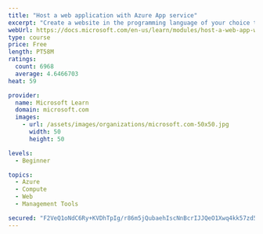 ```yaml
---
title: "Host a web application with Azure App service"
excerpt: "Create a website in the programming language of your choice through the hosted web app platform in Azure App Service."
webUrl: https://docs.microsoft.com/en-us/learn/modules/host-a-web-app-with-azure-app-service/
type: course
price: Free
length: PT58M
ratings:
  count: 6968
  average: 4.6466703
heat: 59

provider:
  name: Microsoft Learn
  domain: microsoft.com
  images:
    - url: /assets/images/organizations/microsoft.com-50x50.jpg
      width: 50
      height: 50

levels:
  - Beginner

topics:
  - Azure
  - Compute
  - Web
  - Management Tools

secured: "F2VeQ1oNdC6Ry+KVDhTpIg/r86m5jQubaehIscNnBcrIJJQeO1Xwq4kk57zd5AbxzOKD+rJpTLK4O1CcCMQEwVV1r8SZLY35TRS32N6BWdtSoOLMNUH7LGNeaYIqFY6o6iFlRhcOtt63nlPxb4O7U6rufNs5yqH9/KTvcBQLcL7rzzMZZ5B+Hlb/urFSAbxeIziItx635RGEcrJcDsVananrTp+YsJFUPuwjEa7EVZp9mAtqI/P69joAjhPI7C9vvXrzwHpoFkkuDOQHT0VMtVfaShbiX1ZCVKEuylOweNhU3nkl7e9ThANnqVghnqFu+SKpaU7lf14vWHfsIqDCrecrXl073FRwy324wN0i4OtxLElY8Q5OziloaP9xxpX5E1/Is8QeL37LhPBYNJlKkptkW2DUziCp5agq80VpOHI=;TeDaYETbvXH95s1+RabnWA=="
---
```


